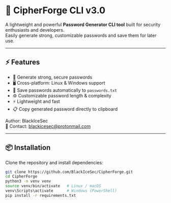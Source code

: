 # 🔐 CipherForge CLI v3.0

A lightweight and powerful **Password Generator CLI tool** built for security enthusiasts and developers.  
Easily generate strong, customizable passwords and save them for later use.

---

## ⚡ Features

- 🔑 Generate strong, secure passwords  
- 🖥️ Cross-platform: Linux & Windows support  
- 💾 Save passwords automatically to `passwords.txt`  
- ⚙️ Customizable password length & complexity  
- ⚡ Lightweight and fast  
- 📋 Copy generated password directly to clipboard  

 Author: BlackIceSec  
📧 Contact: blackicesec@protonmail.com 


---

## 📦 Installation

Clone the repository and install dependencies:

```bash
git clone https://github.com/BlackIceSec/CipherForge.git
cd CipherForge
python3 -m venv venv
source venv/bin/activate   # Linux / macOS
venv\Scripts\activate      # Windows (PowerShell)
pip install -r requirements.txt

